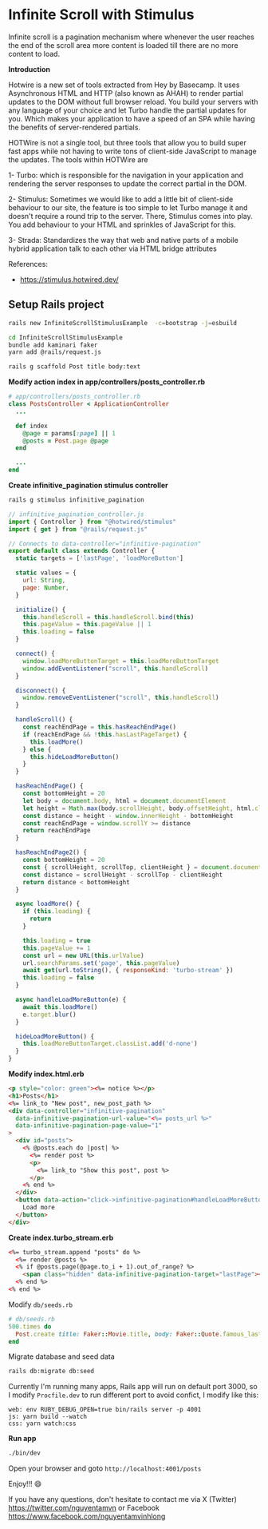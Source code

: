 # Infinite Scroll with Stimulus

Infinite scroll is a pagination mechanism where whenever the user reaches the end of the scroll area more content is loaded till there are no more content to load.

**Introduction**

Hotwire is a new set of tools extracted from Hey by Basecamp. It uses Asynchronous HTML and HTTP (also known as AHAH) to render partial updates to the DOM without full browser reload. You build your servers with any language of your choice and let Turbo handle the partial updates for you. Which makes your application to have a speed of an SPA while having the benefits of server-rendered partials.

HOTWire is not a single tool, but three tools that allow you to build super fast apps while not having to write tons of client-side JavaScript to manage the updates. The tools within HOTWire are

1- Turbo: which is responsible for the navigation in your application and rendering the server responses to update the correct partial in the DOM.

2- Stimulus: Sometimes we would like to add a little bit of client-side behaviour to our site, the feature is too simple to let Turbo manage it and doesn't require a round trip to the server. There, Stimulus comes into play. You add behaviour to your HTML and sprinkles of JavaScript for this.

3- Strada: Standardizes the way that web and native parts of a mobile hybrid application talk to each other via HTML bridge attributes

References:
- https://stimulus.hotwired.dev/

## Setup Rails project
```bash
rails new InfiniteScrollStimulusExample  -c=bootstrap -j=esbuild

cd InfiniteScrollStimulusExample
bundle add kaminari faker
yarn add @rails/request.js

rails g scaffold Post title body:text
```

**Modify action index in app/controllers/posts_controller.rb**
```rb
# app/controllers/posts_controller.rb
class PostsController < ApplicationController
  ...

  def index
    @page = params[:page] || 1
    @posts = Post.page @page
  end

  ...
end
```

**Create infinitive_pagination stimulus controller**
```bash
rails g stimulus infinitive_pagination
```

```js
// infinitive_pagination_controller.js
import { Controller } from "@hotwired/stimulus"
import { get } from "@rails/request.js"

// Connects to data-controller="infinitive-pagination"
export default class extends Controller {
  static targets = ['lastPage', 'loadMoreButton']

  static values = {
    url: String,
    page: Number,
  }

  initialize() {
    this.handleScroll = this.handleScroll.bind(this)
    this.pageValue = this.pageValue || 1
    this.loading = false
  }

  connect() {
    window.loadMoreButtonTarget = this.loadMoreButtonTarget
    window.addEventListener("scroll", this.handleScroll)
  }

  disconnect() {
    window.removeEventListener("scroll", this.handleScroll)
  }

  handleScroll() {
    const reachEndPage = this.hasReachEndPage()
    if (reachEndPage && !this.hasLastPageTarget) {
      this.loadMore()
    } else {
      this.hideLoadMoreButton()
    }
  }

  hasReachEndPage() {
    const bottomHeight = 20
    let body = document.body, html = document.documentElement
    let height = Math.max(body.scrollHeight, body.offsetHeight, html.clientHeight, html.scrollHeight, html.offsetHeight)
    const distance = height - window.innerHeight - bottomHeight
    const reachEndPage = window.scrollY >= distance
    return reachEndPage
  }

  hasReachEndPage2() {
    const bottomHeight = 20
    const { scrollHeight, scrollTop, clientHeight } = document.documentElement
    const distance = scrollHeight - scrollTop - clientHeight
    return distance < bottomHeight
  }

  async loadMore() {
    if (this.loading) {
      return
    }

    this.loading = true
    this.pageValue += 1
    const url = new URL(this.urlValue)
    url.searchParams.set('page', this.pageValue)
    await get(url.toString(), { responseKind: 'turbo-stream' })
    this.loading = false
  }

  async handleLoadMoreButton(e) {
    await this.loadMore()
    e.target.blur()
  }

  hideLoadMoreButton() {
    this.loadMoreButtonTarget.classList.add('d-none')
  }
}

```

**Modify index.html.erb**
```html
<p style="color: green"><%= notice %></p>
<h1>Posts</h1>
<%= link_to "New post", new_post_path %>
<div data-controller="infinitive-pagination"
  data-infinitive-pagination-url-value="<%= posts_url %>"
  data-infinitive-pagination-page-value="1"
>
  <div id="posts">
    <% @posts.each do |post| %>
      <%= render post %>
      <p>
        <%= link_to "Show this post", post %>
      </p>
    <% end %>
  </div>
  <button data-action="click->infinitive-pagination#handleLoadMoreButton" data-infinitive-pagination-target="loadMoreButton">
    Load more
  </button>
</div>
```

**Create index.turbo_stream.erb**
```html
<%= turbo_stream.append "posts" do %>
  <%= render @posts %>
  <% if @posts.page(@page.to_i + 1).out_of_range? %>
    <span class="hidden" data-infinitive-pagination-target="lastPage"></span>
  <% end %>
<% end %>
```

Modify `db/seeds.rb`
```rb
# db/seeds.rb
500.times do
  Post.create title: Faker::Movie.title, body: Faker::Quote.famous_last_words
end
```

Migrate database and seed data
```bash
rails db:migrate db:seed
```

Currently I'm running many apps, Rails app will run on default port 3000, so I modify `Procfile.dev` to run different port to avoid confict, I modify like this:
```
web: env RUBY_DEBUG_OPEN=true bin/rails server -p 4001
js: yarn build --watch
css: yarn watch:css
```

**Run app**
```bash
./bin/dev
```

Open your browser and goto `http://localhost:4001/posts`

Enjoy!!! :smile:

If you have any questions, don't hesitate to contact me via X (Twitter) https://twitter.com/nguyentamvn or Facebook https://www.facebook.com/nguyentamvinhlong
